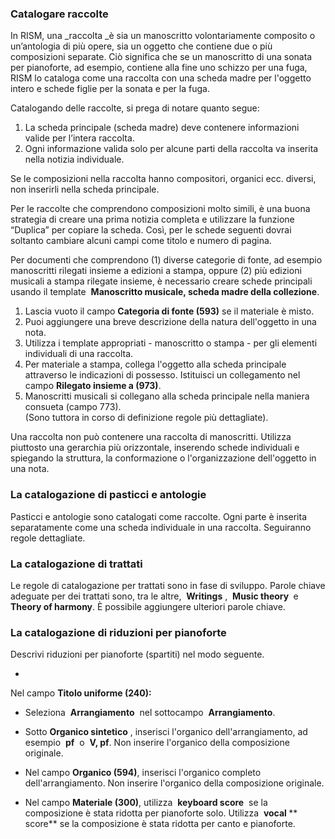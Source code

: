 ### Catalogare raccolte

In RISM, una _raccolta&nbsp;_è sia un manoscritto volontariamente composito o un’antologia di più opere, sia un oggetto che contiene due o più composizioni separate. Ciò significa che se un manoscritto di una sonata per pianoforte, ad esempio, contiene alla fine uno schizzo per una fuga, RISM lo cataloga come una raccolta con una scheda madre per l'oggetto intero e schede figlie per la sonata e per la fuga.&nbsp;

Catalogando delle raccolte, si prega di notare quanto segue:

1. La scheda principale (scheda madre) deve contenere informazioni valide per l’intera raccolta. &nbsp;
2. Ogni informazione valida solo per alcune parti della raccolta va inserita nella notizia individuale. 

Se le composizioni nella raccolta hanno compositori, organici ecc. diversi, non inserirli nella scheda principale.

Per le raccolte che comprendono composizioni molto simili, è una buona strategia di creare una prima notizia completa e utilizzare la funzione “Duplica” per copiare la scheda. Così, per le schede seguenti dovrai soltanto cambiare alcuni campi come titolo e numero di pagina.

Per&nbsp;documenti che comprendono&nbsp;(1)&nbsp;diverse categorie di fonte, ad esempio manoscritti rilegati insieme a edizioni a stampa, oppure (2) più edizioni musicali a stampa rilegate insieme, è necessario creare schede principali usando il template&nbsp; **Manoscritto musicale, scheda madre della collezione**.&nbsp;  
1. Lascia vuoto il campo&nbsp;**Categoria di fonte (593)**&nbsp;se il materiale è misto.  
2. Puoi aggiungere una breve descrizione della natura dell'oggetto in una nota.&nbsp;  
3. Utilizza i template appropriati - manoscritto o stampa - per gli elementi individuali di una raccolta.&nbsp;  
4. Per materiale a stampa, collega l'oggetto alla scheda principale attraverso le indicazioni di possesso. Istituisci un collegamento nel campo&nbsp;**Rilegato insieme a (973)**.  
5. Manoscritti musicali si collegano alla scheda principale nella maniera consueta (campo 773).  
(Sono tuttora in corso di definizione regole più dettagliate).

Una raccolta non può contenere una raccolta di manoscritti. Utilizza piuttosto una gerarchia più orizzontale, inserendo schede individuali e spiegando la struttura, la conformazione o l'organizzazione dell'oggetto in una nota.

### La catalogazione di pasticci e antologie

Pasticci e antologie sono catalogati come raccolte. Ogni parte è inserita separatamente come una scheda individuale in una raccolta. Seguiranno regole dettagliate.

### **La catalogazione di trattati**

Le regole di catalogazione per trattati sono in fase di sviluppo. Parole chiave adeguate per dei trattati sono, tra le altre,&nbsp; **Writings** ,&nbsp; **Music theory&nbsp;** e&nbsp; **Theory of harmony**. È possibile aggiungere ulteriori parole chiave.

### **La catalogazione di riduzioni per pianoforte**

Descrivi riduzioni per pianoforte (spartiti) nel modo seguente.

- 

Nel campo&nbsp;**Titolo uniforme&nbsp;(240):**

  - Seleziona&nbsp; **Arrangiamento** &nbsp;nel sottocampo&nbsp; **Arrangiamento**.

  - Sotto **Organico sintetico** , inserisci l'organico dell'arrangiamento, ad esempio&nbsp; **pf** &nbsp;o&nbsp; **V, pf**. Non inserire l'organico della composizione originale.

- Nel campo&nbsp;**Organico&nbsp;(594)**, inserisci l'organico completo dell'arrangiamento. Non inserire l'organico della composizione originale.

- Nel campo&nbsp;**Materiale&nbsp;(300)**, utilizza&nbsp; **keyboard score** &nbsp;se la composizione è stata ridotta per pianoforte solo. Utilizza&nbsp; **vocal&nbsp;**** score**&nbsp;se la composizione è stata ridotta per canto e pianoforte.&nbsp;